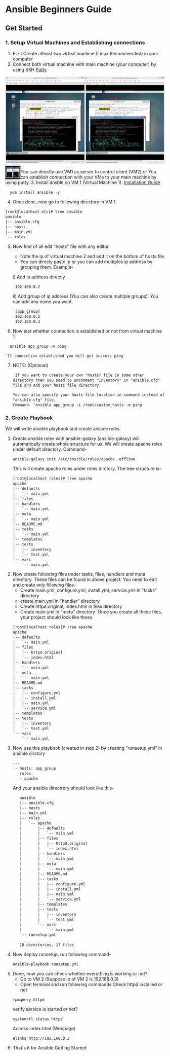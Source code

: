 # Ansible Beginners Guide

## Get Started

### 1. Setup Virtual Machines and Establishing connections
1. First Create atleast two virtual machine (Linux Recommended) in your computer
2. Connect both virtual machine with main machine (your computer) by using SSH [Putty](https://www.putty.org/)
  
  ![Image](https://github.com/Dipeshpal/Ansible-Beginners-Guide/blob/master/Raw%20Images/1.PNG)
  <a href="url"><img src="https://github.com/Dipeshpal/Ansible-Beginners-Guide/blob/master/Raw%20Images/1.PNG" align="left" height="48" width="48" ></a>

  
  You can directly use VM1 as server to control client (VM2) or You can establish connection with your VMs to your main machine by using putty.
3. Install ansble on VM 1 (Virtual Machine 1). [Installation Guide](https://www.edureka.co/blog/install-ansible/)
  ```
    yum install ansible -y
  ```
4. Once done, now go to following directory in VM 1
```
[root@localhost etc]# tree ansible
ansible
|-- ansible.cfg
|-- hosts
|-- main.yml
`-- roles

```
5. Now first of all edit "hosts" file with any editor
   * Note the ip of virtual machine 2 and add it on the bottom of hosts file
   * You can direcly paste ip or you can add multiples ip address by grouping them. Example-
   
   i) Add ip address directly
   ```
    192.168.0.2
   ```
   ii) Add group of ip address (You can also create multiple groups). You can add any name you want.
   ```
    [app_group]
    192.168.0.2
    192.168.0.3
   ```
5. Now test whether connection is established or not from virtual machine 1.
  ```
    ansible app_group -m ping
  ```
    `If connection established you will get success ping`
7. NOTE: (Optional)
   ```
    If you want to create your own "hosts" file in some other directory then you need to uncomment "Inventory" in "ansible.cfg" file and add your hosts file directory.
   ```
   ```
   You can also specify your hosts file location in command instead of "ansible.cfg" file.
   Command- "ansible app_group -i /root/custom_hosts -m ping
   ```
### 2. Create Playbook
We will write ansible playbook and create ansible roles.
1. Create ansible roles with ansible-galaxy (ansible-galaxy) will automatically create whole structure for us.
We will create apache roles under default directory. Command-
    ```
    ansible-galaxy init /etc/ansible/roles/apache -offline
    ```
    This will create apache roles under roles dirctory. The tree structure is-
    ```
    [root@localhost roles]# tree apache
    apache
    |-- defaults
    |   `-- main.yml
    |-- files
    |-- handlers
    |   `-- main.yml
    |-- meta
    |   `-- main.yml
    |-- README.md
    |-- tasks
    |   `-- main.yml
    |-- templates
    |-- tests
    |   |-- inventory
    |   `-- test.yml
    `-- vars
        `-- main.yml
    ```
2. Now create following files under tasks, files, handlers and meta directory. These files can be found in above project. You need to edit and create only fillowing files-
   * Create main.yml, configure.yml, install.yml, service.yml in "tasks" directory
   * create main.yml in "handler" directory
   * Create httpd.original, index.html in files directory
   * Create main.yml in "meta" directory
   `Once you create all these files, your project should look like these.
    ```
    [root@localhost roles]# tree apache
    apache
    |-- defaults
    |   `-- main.yml
    |-- files
    |   |-- httpd.original
    |   `-- index.html
    |-- handlers
    |   `-- main.yml
    |-- meta
    |   `-- main.yml
    |-- README.md
    |-- tasks
    |   |-- configure.yml
    |   |-- install.yml
    |   |-- main.yml
    |   `-- service.yml
    |-- templates
    |-- tests
    |   |-- inventory
    |   `-- test.yml
    `-- vars
        `-- main.yml

    ```
3. Now use this playbook (created in step 2) by creating "runsetup.yml" in ansible dirctory
   ```
   ---
    - hosts: app_group
      roles:
      - apache
   ```
   And your ansible directrory should look like this-
   ```
      ansible
      |-- ansible.cfg
      |-- hosts
      |-- main.yml
      |-- roles
      |   `-- apache
      |       |-- defaults
      |       |   `-- main.yml
      |       |-- files
      |       |   |-- httpd.original
      |       |   `-- index.html
      |       |-- handlers
      |       |   `-- main.yml
      |       |-- meta
      |       |   `-- main.yml
      |       |-- README.md
      |       |-- tasks
      |       |   |-- configure.yml
      |       |   |-- install.yml
      |       |   |-- main.yml
      |       |   `-- service.yml
      |       |-- templates
      |       |-- tests
      |       |   |-- inventory
      |       |   `-- test.yml
      |       `-- vars
      |           `-- main.yml
      `-- runsetup.yml

      10 directories, 17 files
   ```
4. Now deploy runsetup, run following command-
   ```
   ansible-playbook runsetup.yml
   ```
5. Done, now you can check whether everything is working or not?
   * Go to VM 2 (Suppose ip of VM 2 is 192.168.0.3)
   * Open terminal and run following commands
   Check httpd installed or not
   ```
   rpmquery httpd
   ```
   verify service is started or not?
   ```
   systemctl status httpd
   ```
   Access index.html (Webpage)
   ```
   elinks http://192.168.0.3
   ```
5. That's it for Ansible Getting Started
